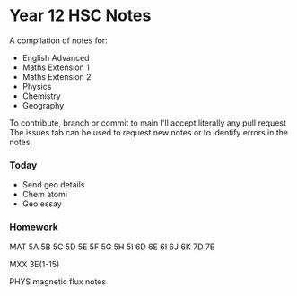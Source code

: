 # Year 12 HSC Notes
A compilation of notes for:
- English Advanced
- Maths Extension 1
- Maths Extension 2
- Physics
- Chemistry
- Geography

To contribute, branch or commit to main I'll accept literally any pull request
The issues tab can be used to request new notes or to identify errors in the notes.

### Today
- Send geo details
- Chem atomi
- Geo essay

### Homework

MAT 5A 5B 5C 5D 5E 5F 5G 5H 5I 6D 6E 6I 6J 6K 7D 7E

MXX 3E(1-15)

PHYS magnetic flux notes
